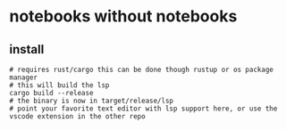 # notebooks without notebooks

## install

```
# requires rust/cargo this can be done though rustup or os package manager
# this will build the lsp
cargo build --release
# the binary is now in target/release/lsp
# point your favorite text editor with lsp support here, or use the vscode extension in the other repo
```